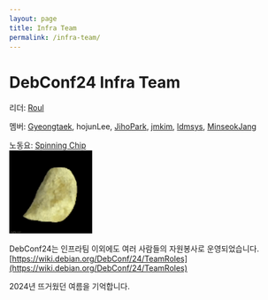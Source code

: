 ```yaml
---
layout: page
title: Infra Team
permalink: /infra-team/
---
```


# DebConf24 Infra Team

리더: [Roul](https://www.linkedin.com/in/roul/)

멤버: [Gyeongtaek](https://www.linkedin.com/in/gyeongtaek-kim-b214421a8), hojunLee, [JihoPark](https://www.linkedin.com/in/jiho-park-1b7b19147/), [jmkim](https://www.linkedin.com/in/~jmkim/), [ldmsys](https://www.linkedin.com/in/dongmin-lee-1153341b4/), [MinseokJang](https://www.linkedin.com/in/msjang/)

노동요: [Spinning Chip](https://youtu.be/WIRK_pGdIdA)  
<img height="150" src="/assets/images/rotating-chip.gif" />

DebConf24는 인프라팀 이외에도 여러 사람들의 자원봉사로 운영되었습니다.  
[https://wiki.debian.org/DebConf/24/TeamRoles](https://wiki.debian.org/DebConf/24/TeamRoles)

2024년 뜨거웠던 여름을 기억합니다.
